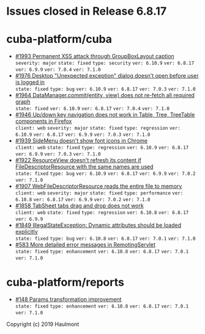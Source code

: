 # Issues closed in Release 6.8.17

# cuba-platform/cuba

* [#1993 Permanent XSS attack through GroupBoxLayout caption](https://github.com/cuba-platform/cuba/issues/1993) \
    `severity: major` `state: fixed` `type: security` `ver: 6.10.9` `ver: 6.8.17` `ver: 6.9.9` `ver: 7.0.4` `ver: 7.1.0` 
* [#1976 Desktop "Unexpected exception" dialog doesn't open before user is logged in](https://github.com/cuba-platform/cuba/issues/1976) \
    `state: fixed` `type: bug` `ver: 6.10.9` `ver: 6.8.17` `ver: 7.0.3` `ver: 7.1.0` 
* [#1964 DataManager.commit(entity, view) does not re-fetch all required graph](https://github.com/cuba-platform/cuba/issues/1964) \
    `state: fixed` `ver: 6.10.9` `ver: 6.8.17` `ver: 7.0.4` `ver: 7.1.0` 
* [#1946 Up/down key navigation does not work in Table, Tree, TreeTable components in Firefox](https://github.com/cuba-platform/cuba/issues/1946) \
    `client: web` `severity: major` `state: fixed` `type: regression` `ver: 6.10.9` `ver: 6.8.17` `ver: 6.9.9` `ver: 7.0.3` `ver: 7.1.0` 
* [#1939 SideMenu doesn't show font icons in Chrome](https://github.com/cuba-platform/cuba/issues/1939) \
    `client: web` `state: fixed` `type: regression` `ver: 6.10.9` `ver: 6.8.17` `ver: 6.9.9` `ver: 7.0.3` `ver: 7.1.0` 
* [#1922 ResourceView doesn't refresh its content if FileDescriptorResource with the same names are used](https://github.com/cuba-platform/cuba/issues/1922) \
    `state: fixed` `type: bug` `ver: 6.10.9` `ver: 6.8.17` `ver: 6.9.9` `ver: 7.0.2` `ver: 7.1.0` 
* [#1907 WebFileDescriptorResource reads the entire file to memory](https://github.com/cuba-platform/cuba/issues/1907) \
    `client: web` `severity: major` `state: fixed` `type: performance` `ver: 6.10.8` `ver: 6.8.17` `ver: 6.9.9` `ver: 7.0.2` `ver: 7.1.0` 
* [#1858 TabSheet tabs drag and drop does not work](https://github.com/cuba-platform/cuba/issues/1858) \
    `client: web` `state: fixed` `type: regression` `ver: 6.10.8` `ver: 6.8.17` `ver: 6.9.9` 
* [#1849 IllegalStateException: Dynamic attributes should be loaded explicitly](https://github.com/cuba-platform/cuba/issues/1849) \
    `state: fixed` `type: bug` `ver: 6.10.8` `ver: 6.8.17` `ver: 7.0.1` `ver: 7.1.0` 
* [#583 More detailed error messages in RemotingServlet](https://github.com/cuba-platform/cuba/issues/583) \
    `state: fixed` `type: enhancement` `ver: 6.10.8` `ver: 6.8.17` `ver: 7.0.1` `ver: 7.1.0` 

# cuba-platform/reports

* [#148 Params transformation improvement ](https://github.com/cuba-platform/reports/issues/148) \
    `state: fixed` `type: enhancement` `ver: 6.10.8` `ver: 6.8.17` `ver: 7.0.1` `ver: 7.1.0` 


Copyright (c) 2019 Haulmont
